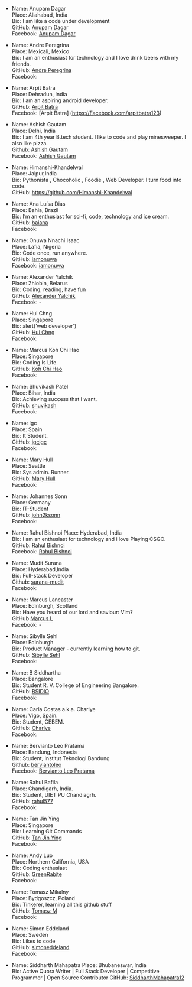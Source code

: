 *   Name: Anupam Dagar  
    Place: Allahabad, India  
    Bio: I am like a code under development  
    GitHub: [Anupam Dagar](https://github.com/Anupam-dagar)  
    Facebook: [Anupam Dagar](https://www.facebook.com/invincible.anupam)

*   Name: Andre Peregrina  
    Place: Mexicali, Mexico  
    Bio: I am an enthusiast for technology and I love drink beers with my friends.  
    GitHub: [Andre Peregrina](https://github.com/andreperegrina)  
    Facebook:

*   Name: Arpit Batra  
    Place: Dehradun, India  
    Bio: I am an aspiring android developer.  
    GitHub: [Arpit Batra](https://github.com/arpitbatra123)  
    Facebook: [Arpit Batra] (https://Facebook.com/arpitbatra123)

*   Name: Ashish Gautam  
    Place: Delhi, India  
    Bio: I am 4th year B.tech student. I like to code and play minesweeper. I also like pizza.  
    Github: [Ashish Gautam](https://github.com/gautam2705)  
    Facebook: [Ashish Gautam](https://www.facebook.com/gautam2705)

*   Name: Himanshi-Khandelwal  
    Place: Jaipur,India  
    Bio: Pythonista , Chocoholic , Foodie , Web Developer. I turn food into code.  
    GitHub: https://github.com/Himanshi-Khandelwal

*   Name: Ana Luísa Dias  
    Place: Bahia, Brazil  
    Bio: I’m an enthusiast for sci-fi, code, technology and ice cream.  
    GitHub: [baiana](https://github.com/baiana)  
    Facebook:

*   Name: Onuwa Nnachi Isaac  
    Place: Lafia, Nigeria  
    Bio: Code once, run anywhere.  
    GitHub: [iamonuwa](https://github.com/iamonuwa)  
    Facebook: [iamonuwa](https://facebook.com/iamonuwa)

*   Name: Alexander Yalchik  
    Place: Zhlobin, Belarus  
    Bio: Coding, reading, have fun  
    GitHub: [Alexander Yalchik](https://github.com/OMGHaveFun)  
    Facebook: -

*   Name: Hui Chng  
    Place: Singapore  
    Bio: alert(‘web developer’)  
    GitHub: [Hui Chng](https://github.com/huiyie)  
    Facebook:

*   Name: Marcus Koh Chi Hao  
    Place: Singapore  
    Bio: Coding Is Life.  
    GitHub: [Koh Chi Hao](https://github.com/kohchihao)  
    Facebook:

*   Name: Shuvikash Patel  
    Place: Bihar, India  
    Bio: Achieving success that I want.  
    GitHub: [shuvikash](https://github.com/shuvikash)  
    Facebook:

*   Name: Igc  
    Place: Spain  
    Bio: It Student.  
    GitHub: [igcigc](https://github.com/igcigc)  
    Facebook:

*   Name: Mary Hull  
    Place: Seattle  
    Bio: Sys admin. Runner.  
    GitHub: [Mary Hull](https://github.com/thegreyelephant)  
    Facebook:

*   Name: Johannes Sonn  
    Place: Germany  
    Bio: IT-Student  
    GitHub: [john2ksonn](https://github.com/john2ksonn)  
    Facebook:

*   Name: Rahul Bishnoi Place: Hyderabad, India  
    Bio: I am an enthusiast for technology and i love Playing CSGO.  
    GitHub: [Rahul Bishnoi](https://github.com/nanspro)  
    Facebook: [Rahul Bishnoi](https://facebook.com/nanpros)  

*   Name: Mudit Surana  
    Place: Hyderabad,India  
    Bio: Full-stack Developer  
    Github: [surana-mudit](https://github.com/surana-mudit)  
    Facebook:

*   Name: Marcus Lancaster  
    Place: Edinburgh, Scotland  
    Bio: Have you heard of our lord and saviour: Vim?  
    GitHub [Marcus L](https://github.com/questionmarcus)  
    Facebook: -

*   Name: Sibylle Sehl  
    Place: Edinburgh  
    Bio: Product Manager - currently learning how to git.  
    GitHub: [Sibylle Sehl](https://github.com/alaskaa)  
    Facebook:

*   Name: B Siddhartha  
    Place: Bangalore  
    Bio: Student R. V. College of Engineering Bangalore.  
    GitHub: [BSIDIO](https://github.com/bsidio)  
    Facebook:

*   Name: Carla Costas a.k.a. Charlye  
    Place: Vigo, Spain.  
    Bio: Student, CEBEM.  
    GitHub: [Charlye](https://github.com/costassolla)  
    Facebook:  

*   Name: Bervianto Leo Pratama   
    Place: Bandung, Indonesia    
    Bio: Student, Institut Teknologi Bandung    
    Github: [berviantoleo](https://github.com/berviantoleo)  
    Facebook: [Bervianto Leo Pratama](https://facebook.com/bervianto.leo)

*   Name: Rahul Bafila  
    Place: Chandigarh, India.  
    Bio: Student, UIET PU Chandiagrh.  
    GitHub: [rahul577](https://github.com/rahul577)  
    Facebook:

*   Name: Tan Jin Ying  
    Place: Singapore  
    Bio: Learning Git Commands  
    GitHub: [Tan Jin Ying](https://github.com/jinyingtan)  
    Facebook:

*   Name: Andy Luo  
    Place: Northern California, USA  
    Bio: Coding enthusiast  
    GitHub: [GreenRabite](https://github.com/GreenRabite)  
    Facebook:  

-  Name: Tomasz Mikalny  
   Place: Bydgoszcz, Poland  
   Bio: Tinkerer, learning all this github stuff  
   GitHub: [Tomasz M](https://github.com/Nabuchodonozor)  
   Facebook:  
   
- Name: Simon Eddeland  
  Place: Sweden  
  Bio: Likes to code  
  GitHub: [simoneddeland](https://github.com/simoneddeland)  
  Facebook:  
  
-  Name: Siddharth Mahapatra 
   Place: Bhubaneswar, India  
   Bio: Active Quora Writer | Full Stack Developer | Competitive Programmer | Open Source Contributor
   GitHub: [SiddharthMahapatra12](https://github.com/SiddharthMahapatra12) 